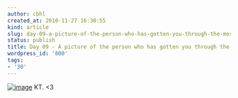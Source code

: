```yaml
---
author: cbhl
created_at: 2010-11-27 16:30:55
kind: article
slug: day-09-a-picture-of-the-person-who-has-gotten-you-through-the-most
status: publish
title: Day 09 - A picture of the person who has gotten you through the most
wordpress_id: '800'
tags:
- '30'
---
```


[![image](http://images.azuresky.ca/blog/wp-content/uploads/2010/11/wpid-IMG_20101126_171740-224x300.jpg "wpid-IMG_20101126_171740.jpg")](http://images.azuresky.ca/blog/wp-content/uploads/2010/11/wpid-IMG_20101126_171740.jpg)
KT. &lt;3
